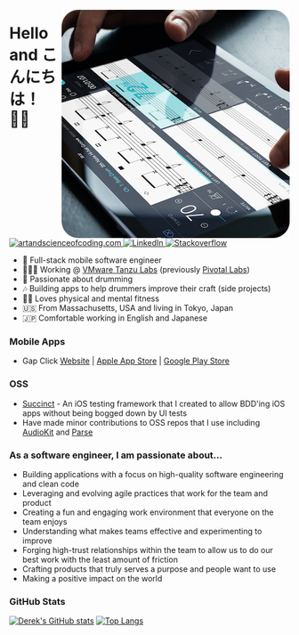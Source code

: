<p align="center">
  <img src="https://github.com/derekleerock/derekleerock/raw/main/headerimage.png" width="410" alt="Groove Freedom on iPad" align="right" />
</p>

# Hello and こんにちは！ 🤘🏻

<p align="left">
  <a href="https://artandscienceofcoding.com/">
    <img src="https://img.shields.io/badge/Website%2FBlog-artandscienceofcoding.com-%238cd2d5" alt="artandscienceofcoding.com"/>
  </a>

  <a href="https://www.linkedin.com/in/derekleerock/">
    <img src="https://img.shields.io/badge/-LinkedIn-%233781da" alt="LinkedIn"/>
  </a>

  <a href="https://stackoverflow.com/users/1470581/derek-lee?tab=profile">
    <img src="https://img.shields.io/badge/-stackoverflow-red" alt="Stackoverflow"/>
  </a>
</p>

- 📱 Full-stack mobile software engineer
- 🧑🏻‍💻 Working @ [VMware Tanzu Labs](https://tanzu.vmware.com/labs) (previously [Pivotal Labs](https://en.wikipedia.org/wiki/Pivotal_Labs))
- 🥁 Passionate about drumming
- 🎶 Building apps to help drummers improve their craft (side projects)
- 💪🏻 Loves physical and mental fitness
- 🇺🇸 From Massachusetts, USA and living in Tokyo, Japan
- 🇯🇵 Comfortable working in English and Japanese

### Mobile Apps
- Gap Click [Website](https://gapclick.app/) | [Apple App Store](https://apps.apple.com/app/id1443682940) | [Google Play Store](https://play.google.com/store/apps/details?id=com.sunrisingappdev.gapclick)

### OSS

- [Succinct](https://github.com/derekleerock/Succinct) - An iOS testing framework that I created to allow BDD'ing iOS apps without being bogged down by UI tests
- Have made minor contributions to OSS repos that I use including [AudioKit](https://github.com/AudioKit/AudioKit) and [Parse](https://github.com/parse-community/Parse-SDK-iOS-OSX)

### As a software engineer, I am passionate about...
- Building applications with a focus on high-quality software engineering and clean code
- Leveraging and evolving agile practices that work for the team and product
- Creating a fun and engaging work environment that everyone on the team enjoys
- Understanding what makes teams effective and experimenting to improve
- Forging high-trust relationships within the team to allow us to do our best work with the least amount of friction
- Crafting products that truly serves a purpose and people want to use
- Making a positive impact on the world

### GitHub Stats
[![Derek's GitHub stats](https://github-readme-stats.vercel.app/api?username=derekleerock&theme=tokyonight&show_icons=true)](https://github.com/anuraghazra/github-readme-stats)
[![Top Langs](https://github-readme-stats.vercel.app/api/top-langs/?username=derekleerock&theme=tokyonight&layout=compact)](https://github.com/anuraghazra/github-readme-stats)
